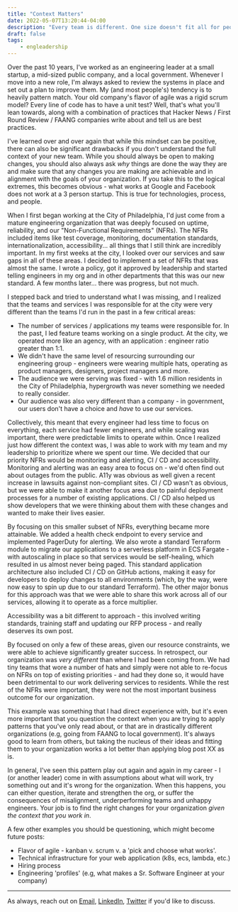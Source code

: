 ```yaml
---
title: "Context Matters"
date: 2022-05-07T13:20:44-04:00
description: "Every team is different. One size doesn't fit all for people, technology and process."
draft: false
tags: 
    - engleadership
---
```



Over the past 10 years, I've worked as an engineering leader at a small startup, a mid-sized public company, and a local government. Whenever I move into a new role, I'm always asked to review the systems in place and set out a plan to improve them. My (and most people's) tendency is to heavily pattern match. Your old company's flavor of agile was a rigid scrum model? Every line of code has to have a unit test? Well, that's what you'll lean towards, along with a combination of practices that Hacker News / First Round Review / FAANG companies write about and tell us are best practices.


 I've learned over and over again that while this mindset can be positive, there can also be significant drawbacks if you don't understand the full context of your new team. While you should always be open to making changes, you should also always ask _why_ things are done the way they are and make sure that any changes you are making are achievable and in alignment with the goals of your organization. If you take this to the logical extremes, this becomes obvious - what works at Google and Facebook does not work at a 3 person startup. This is true for technologies, process, and people.

When I first began working at the City of Philadelphia, I'd just come from a mature engineering organization that was deeply focused on uptime, reliability, and our "Non-Functional Requirements" (NFRs). The NFRs included items like test coverage, monitoring, documentation standards, internationalization, accessibility... all things that I still think are incredibly important. In my first weeks at the city, I looked over our services and saw gaps in all of these areas. I decided to implement a set of NFRs that was almost the same. I wrote a policy, got it approved by leadership and started telling engineers in my org and in other departments that this was our new standard. A few months later... there was progress, but not much. 

I stepped back and tried to understand what I was missing, and I realized that the teams and services I was responsible for at the city were very different than the teams I'd run in the past in a few critical areas: 
- The number of services / applications my teams were responsible for. In the past, I led feature teams working on a single product. At the city, we operated more like an agency, with an application : engineer ratio greater than 1:1. 
- We didn't have the same level of resourcing surrounding our engineering group - engineers were wearing multiple hats, operating as product managers, designers, project managers and more.
- The audience we were serving was fixed - with 1.6 million residents in the City of Philadelphia, hypergrowth was never something we needed to really consider. 
- Our audience was also very different than a company - in government, our users don't have a choice and _have_ to use our services. 

Collectively, this meant that every engineer had less time to focus on everything, each service had fewer engineers, and while scaling was important, there were predictable limits to operate within. Once I realized just how different the context was, I was able to work with my team and my leadership to prioritize where we spent our time. We decided that our priority NFRs would be monitoring and alerting, CI / CD and accessibility. Monitoring and alerting was an easy area to focus on - we'd often find out about outages from the public. A11y was obvious as well given a recent increase in lawsuits against non-compliant sites. CI / CD wasn't as obvious, but we were able to make it another focus area due to painful deployment processes for a number of existing applications. CI / CD also helped us show developers that we were thinking about them with these changes and wanted to make their lives easier.

By focusing on this smaller subset of NFRs, everything became more attainable. We added a health check endpoint to every service and implemented PagerDuty for alerting. We also wrote a standard Terraform module to migrate our applications to a serverless platform in ECS Fargate - with autoscaling in place so that services would be self-healing, which resulted in us almost never being paged. This standard application architecture also included CI / CD on GitHub actions, making it easy for developers to deploy changes to all environments (which, by the way, were now easy to spin up due to our standard Terraform). The other major bonus for this approach was that we were able to share this work across all of our services, allowing it to operate as a force multiplier.

Accessibility was a bit different to approach - this involved writing standards, training staff and updating our RFP process - and really deserves its own post.

By focused on only a few of these areas, given our resource constraints, we were able to achieve significantly greater success. In retrospect, our organization was _very different_ than where I had been coming from. We had tiny teams that wore a number of hats and simply were not able to re-focus on NFRs on top of existing priorities - and had they done so, it would have been detrimental to our work delivering services to residents. While the rest of the NFRs were important, they were not the most important business outcome for our organization.  

This example was something that I had direct experience with, but it's even more important that you question the context when you are trying to apply patterns that you've only read about, or that are in drastically different organizations (e.g, going from FAANG to local government). It's always good to learn from others, but taking the nucleus of their ideas and fitting them to your organization works a lot better than applying blog post XX as is. 

In general, I've seen this pattern play out again and again in my career - I (or another leader) come in with assumptions about what will work, try something out and it's wrong for the organization. When this happens, you can either question, iterate and strengthen the org, or suffer the consequences of misalignment, underperforming teams and unhappy engineers. Your job is to find the right changes for your organization _given the context that you work in_. 

A few other examples you should be questioning, which might become future posts:
- Flavor of agile - kanban v. scrum v. a 'pick and choose what works'.
- Technical infrastructure for your web application (k8s, ecs, lambda, etc.)
- Hiring process
- Engineering 'profiles' (e.g, what makes a Sr. Software Engineer at your company)

--- 
As always, reach out on [Email](mailto:hi@danlopez.fyi), [LinkedIn](https://www.linkedin.com/in/danlopez1), [Twitter](https://twitter.com/lopezbraus) if you'd like to discuss. 